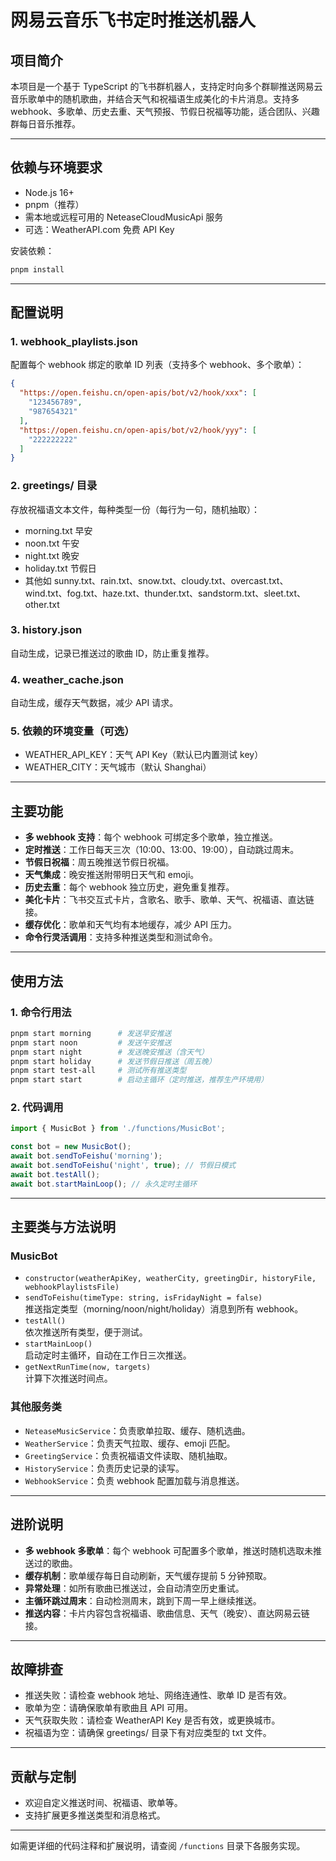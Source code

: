 # 网易云音乐飞书定时推送机器人

## 项目简介

本项目是一个基于 TypeScript 的飞书群机器人，支持定时向多个群聊推送网易云音乐歌单中的随机歌曲，并结合天气和祝福语生成美化的卡片消息。支持多 webhook、多歌单、历史去重、天气预报、节假日祝福等功能，适合团队、兴趣群每日音乐推荐。

---

## 依赖与环境要求

- Node.js 16+
- pnpm（推荐）
- 需本地或远程可用的 NeteaseCloudMusicApi 服务
- 可选：WeatherAPI.com 免费 API Key

安装依赖：

```bash
pnpm install
```

---

## 配置说明

### 1. webhook_playlists.json

配置每个 webhook 绑定的歌单 ID 列表（支持多个 webhook、多个歌单）：

```json
{
  "https://open.feishu.cn/open-apis/bot/v2/hook/xxx": [
    "123456789",
    "987654321"
  ],
  "https://open.feishu.cn/open-apis/bot/v2/hook/yyy": [
    "222222222"
  ]
}
```

### 2. greetings/ 目录

存放祝福语文本文件，每种类型一份（每行为一句，随机抽取）：

- morning.txt 早安
- noon.txt 午安
- night.txt 晚安
- holiday.txt 节假日
- 其他如 sunny.txt、rain.txt、snow.txt、cloudy.txt、overcast.txt、wind.txt、fog.txt、haze.txt、thunder.txt、sandstorm.txt、sleet.txt、other.txt

### 3. history.json

自动生成，记录已推送过的歌曲 ID，防止重复推荐。

### 4. weather_cache.json

自动生成，缓存天气数据，减少 API 请求。

### 5. 依赖的环境变量（可选）

- WEATHER_API_KEY：天气 API Key（默认已内置测试 key）
- WEATHER_CITY：天气城市（默认 Shanghai）

---

## 主要功能

- **多 webhook 支持**：每个 webhook 可绑定多个歌单，独立推送。
- **定时推送**：工作日每天三次（10:00、13:00、19:00），自动跳过周末。
- **节假日祝福**：周五晚推送节假日祝福。
- **天气集成**：晚安推送附带明日天气和 emoji。
- **历史去重**：每个 webhook 独立历史，避免重复推荐。
- **美化卡片**：飞书交互式卡片，含歌名、歌手、歌单、天气、祝福语、直达链接。
- **缓存优化**：歌单和天气均有本地缓存，减少 API 压力。
- **命令行灵活调用**：支持多种推送类型和测试命令。

---

## 使用方法

### 1. 命令行用法

```bash
pnpm start morning      # 发送早安推送
pnpm start noon         # 发送午安推送
pnpm start night        # 发送晚安推送（含天气）
pnpm start holiday      # 发送节假日推送（周五晚）
pnpm start test-all     # 测试所有推送类型
pnpm start start        # 启动主循环（定时推送，推荐生产环境用）
```

### 2. 代码调用

```typescript
import { MusicBot } from './functions/MusicBot';

const bot = new MusicBot();
await bot.sendToFeishu('morning');
await bot.sendToFeishu('night', true); // 节假日模式
await bot.testAll();
await bot.startMainLoop(); // 永久定时主循环
```

---

## 主要类与方法说明

### MusicBot

- `constructor(weatherApiKey, weatherCity, greetingDir, historyFile, webhookPlaylistsFile)`
- `sendToFeishu(timeType: string, isFridayNight = false)`  
  推送指定类型（morning/noon/night/holiday）消息到所有 webhook。
- `testAll()`  
  依次推送所有类型，便于测试。
- `startMainLoop()`  
  启动定时主循环，自动在工作日三次推送。
- `getNextRunTime(now, targets)`  
  计算下次推送时间点。

### 其他服务类

- `NeteaseMusicService`：负责歌单拉取、缓存、随机选曲。
- `WeatherService`：负责天气拉取、缓存、emoji 匹配。
- `GreetingService`：负责祝福语文件读取、随机抽取。
- `HistoryService`：负责历史记录的读写。
- `WebhookService`：负责 webhook 配置加载与消息推送。

---

## 进阶说明

- **多 webhook 多歌单**：每个 webhook 可配置多个歌单，推送时随机选取未推送过的歌曲。
- **缓存机制**：歌单缓存每日自动刷新，天气缓存提前 5 分钟预取。
- **异常处理**：如所有歌曲已推送过，会自动清空历史重试。
- **主循环跳过周末**：自动检测周末，跳到下周一早上继续推送。
- **推送内容**：卡片内容包含祝福语、歌曲信息、天气（晚安）、直达网易云链接。

---

## 故障排查

- 推送失败：请检查 webhook 地址、网络连通性、歌单 ID 是否有效。
- 歌单为空：请确保歌单有歌曲且 API 可用。
- 天气获取失败：请检查 WeatherAPI Key 是否有效，或更换城市。
- 祝福语为空：请确保 greetings/ 目录下有对应类型的 txt 文件。

---

## 贡献与定制

- 欢迎自定义推送时间、祝福语、歌单等。
- 支持扩展更多推送类型和消息格式。

---

如需更详细的代码注释和扩展说明，请查阅 `/functions` 目录下各服务实现。 
